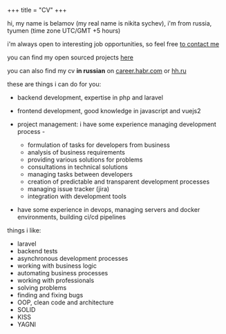 +++
title = "CV"
+++


hi, my name is belamov (my real name is nikita sychev), i'm from russia, tyumen (time zone UTC/GMT +5 hours)

i'm always open to interesting job opportunities, so feel free [to contact me](/)

you can find my open sourced projects [here](/projects)

you can also find my cv **in russian** on [career.habr.com](https://career.habr.com/belamov)
or [hh.ru](https://tyumen.hh.ru/resume/8c7bcfcaff03befca10039ed1f544d3578456a)

these are things i can do for you:

- backend development, expertise in php and laravel
- frontend development, good knowledge in javascript and vuejs2
- project management: i have some experience managing development process -
    - formulation of tasks for developers from business
    - analysis of business requirements
    - providing various solutions for problems
    - consultations in technical solutions
    - managing tasks between developers
    - creation of predictable and transparent development processes
    - managing issue tracker (jira)
    - integration with development tools

- have some experience in devops, managing servers and docker environments, building ci/cd pipelines

things i like:

- laravel
- backend tests
- asynchronous development processes
- working with business logic
- automating business processes
- working with professionals
- solving problems
- finding and fixing bugs
- OOP, clean code and architecture
- SOLID
- KISS
- YAGNI